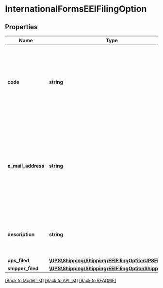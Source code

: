 # InternationalFormsEEIFilingOption

## Properties
Name | Type | Description | Notes
------------ | ------------- | ------------- | -------------
**code** | **string** | Required for EEI Form.  Applicable for EEI form. Valid values:  1 - Shipper filed, 2 - AES Direct,  3 - UPS filed. | 
**e_mail_address** | **string** | Email Address where the notification is sent. Valid for UPS filed (option 3), Shipper filed (option 1- A , 1-C)  Applicable for EEI form. | [optional] 
**description** | **string** | Optional Description of Filing Code.  Applicable for EEI form. | [optional] 
**ups_filed** | [**\UPS\Shipping\Shipping\EEIFilingOptionUPSFiled**](EEIFilingOptionUPSFiled.md) |  | [optional] 
**shipper_filed** | [**\UPS\Shipping\Shipping\EEIFilingOptionShipperFiled**](EEIFilingOptionShipperFiled.md) |  | [optional] 

[[Back to Model list]](../../README.md#documentation-for-models) [[Back to API list]](../../README.md#documentation-for-api-endpoints) [[Back to README]](../../README.md)

